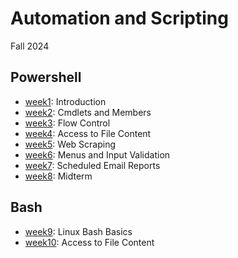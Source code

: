 # Automation and Scripting
Fall 2024
## Powershell
- [week1](https://github.com/charlottecroce/SYS320/tree/main/week1): Introduction
- [week2](https://github.com/charlottecroce/SYS320/tree/main/week2): Cmdlets and Members
- [week3](https://github.com/charlottecroce/SYS320/tree/main/week3): Flow Control
- [week4](https://github.com/charlottecroce/SYS320/tree/main/week4): Access to File Content
- [week5](https://github.com/charlottecroce/SYS320/tree/main/week5): Web Scraping
- [week6](https://github.com/charlottecroce/SYS320/tree/main/week6): Menus and Input Validation
- [week7](https://github.com/charlottecroce/SYS320/tree/main/week7): Scheduled Email Reports
- [week8](https://github.com/charlottecroce/SYS320/tree/main/week8): Midterm
## Bash
- [week9](https://github.com/charlottecroce/SYS320/tree/main/week9): Linux Bash Basics
- [week10](https://github.com/charlottecroce/SYS320/tree/main/week10): Access to File Content
